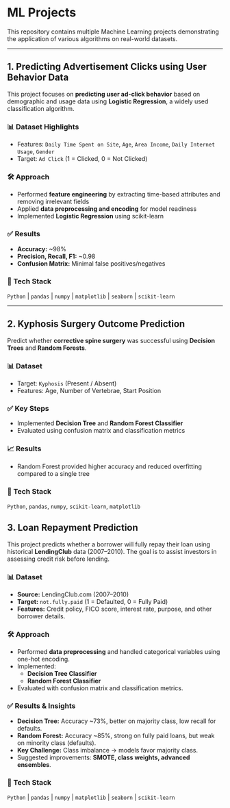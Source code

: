 # ML Projects

This repository contains multiple Machine Learning projects demonstrating the application of various algorithms on real-world datasets.

---

## 1. Predicting Advertisement Clicks using User Behavior Data

This project focuses on **predicting user ad-click behavior** based on demographic and usage data using **Logistic Regression**, a widely used classification algorithm.

### 📊 Dataset Highlights
- Features: `Daily Time Spent on Site`, `Age`, `Area Income`, `Daily Internet Usage`, `Gender`
- Target: `Ad Click` (1 = Clicked, 0 = Not Clicked)

### 🛠 Approach
- Performed **feature engineering** by extracting time-based attributes and removing irrelevant fields
- Applied **data preprocessing and encoding** for model readiness
- Implemented **Logistic Regression** using scikit-learn

### ✅ Results
- **Accuracy:** ~98%
- **Precision, Recall, F1:** ~0.98
- **Confusion Matrix:** Minimal false positives/negatives

### 🧰 Tech Stack
`Python` | `pandas` | `numpy` | `matplotlib` | `seaborn` | `scikit-learn`

---
## 2. Kyphosis Surgery Outcome Prediction
Predict whether **corrective spine surgery** was successful using **Decision Trees** and **Random Forests**.

### 📊 Dataset
- Target: `Kyphosis` (Present / Absent)
- Features: Age, Number of Vertebrae, Start Position

### ✅ Key Steps
- Implemented **Decision Tree** and **Random Forest Classifier**
- Evaluated using confusion matrix and classification metrics

### 📈 Results
- Random Forest provided higher accuracy and reduced overfitting compared to a single tree

### 🧰 Tech Stack
`Python`, `pandas`, `numpy`, `scikit-learn`, `matplotlib`

## 3. Loan Repayment Prediction

This project predicts whether a borrower will fully repay their loan using historical **LendingClub** data (2007–2010). The goal is to assist investors in assessing credit risk before lending.

### 📊 Dataset
- **Source:** LendingClub.com (2007–2010)
- **Target:** `not.fully.paid` (1 = Defaulted, 0 = Fully Paid)
- **Features:** Credit policy, FICO score, interest rate, purpose, and other borrower details.

### 🛠 Approach
- Performed **data preprocessing** and handled categorical variables using one-hot encoding.
- Implemented:
  * **Decision Tree Classifier**
  * **Random Forest Classifier**
- Evaluated with confusion matrix and classification metrics.

### ✅ Results & Insights
* **Decision Tree:** Accuracy ~73%, better on majority class, low recall for defaults.
* **Random Forest:** Accuracy ~85%, strong on fully paid loans, but weak on minority class (defaults).
* **Key Challenge:** Class imbalance → models favor majority class.
* Suggested improvements: **SMOTE, class weights, advanced ensembles**.

### 🧰 Tech Stack
`Python` | `pandas` | `numpy` | `matplotlib` | `seaborn` | `scikit-learn`


